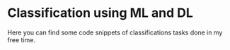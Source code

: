 # Classification using ML and DL

Here you can find some code snippets of classifications tasks done in my free time.


